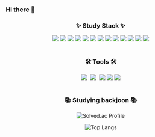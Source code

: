### Hi there 👋
<h3 align="center">✨ Study Stack ✨</h3>
  
<div align="center">
<img src="https://img.shields.io/badge/react-20232a.svg?style=for-the-badge&logo=react&logoColor=61DAFB" />
<img flex src="https://img.shields.io/badge/vuejs-%2335495e.svg?style=for-the-badge&logo=vuedotjs&logoColor=%234FC08D" />
<img flex src="https://img.shields.io/badge/mysql-4479A1.svg?style=for-the-badge&logo=mysql&logoColor=white" />
<img flex src="https://img.shields.io/badge/MongoDB-%234ea94b.svg?style=for-the-badge&logo=mongodb&logoColor=white" />
<img flex src="https://img.shields.io/badge/tailwindcss-%2338B2AC.svg?style=for-the-badge&logo=tailwind-css&logoColor=white" />  
<img flex src="https://img.shields.io/badge/spring-%236DB33F.svg?style=for-the-badge&logo=spring&logoColor=white" />  
<img src="https://img.shields.io/badge/javascript-F7DF1E.svg?style=for-the-badge&logo=javascript&logoColor=20232a" />
<img src="https://img.shields.io/badge/html5-E34F26.svg?style=for-the-badge&logo=html5&logoColor=white" />
<img src="https://img.shields.io/badge/css3-1572B6.svg?style=for-the-badge&logo=css3&logoColor=white" />
<img src="https://img.shields.io/badge/Next.js-000?logo=nextdotjs&logoColor=fff&style=for-the-badge" />
<img src="https://img.shields.io/badge/Xcode-007ACC?style=for-the-badge&logo=Xcode&logoColor=white" />
<img src="https://img.shields.io/badge/Swift-FA7343?style=for-the-badge&logo=swift&logoColor=white" />
<img src="https://img.shields.io/badge/docker-%230db7ed.svg?style=for-the-badge&logo=docker&logoColor=white" />


</div>
<br>
<h3 align="center">🛠 Tools 🛠</h3>
<div align="center">
<img src="https://img.shields.io/badge/github-181717.svg?style=for-the-badge&logo=github&logoColor=white" />&nbsp
<img src="https://img.shields.io/badge/Notion-F3F3F3.svg?style=for-the-badge&logo=notion&logoColor=black" />&nbsp
<img src="https://img.shields.io/badge/VSCode-2C2C32.svg?style=for-the-badge&logo=visual-studio-code&logoColor=22ABF3" />
<img src="https://img.shields.io/badge/IntelliJIDEA-000000.svg?style=for-the-badge&logo=intellij-idea&logoColor=white" />
<img src="https://img.shields.io/badge/WebStorm-000000?style=for-the-badge&logo=WebStorm&logoColor=white" />

</div>
<br>
<div align="center">
  <h3 align="center">📚 Studying backjoon 📚</h3>

![Solved.ac Profile](http://mazassumnida.wtf/api/generate_badge?boj=qwero55)

![Top Langs](https://github-readme-stats.vercel.app/api/top-langs/?username=jaeyoon00&layout=compact&theme=highcontrast)
</div>

<!--레이아웃 : Demo(기본 값), compact
스타일 옵션: dark, radical, merko, gruvbox, tokyonight, onedark, cobalt, synthwave, highcontrast, dracula

**jaeyoon00/jaeyoon00** is a ✨ _special_ ✨ repository because its `README.md` (this file) appears on your GitHub profile.

Here are some ideas to get you started:

- 🔭 I’m currently working on ...
- 🌱 I’m currently learning ...
- 👯 I’m looking to collaborate on ...
- 🤔 I’m looking for help with ...
- 💬 Ask me about ...
- 📫 How to reach me: ...
- 😄 Pronouns: ...
- ⚡ Fun fact: ...
-->
